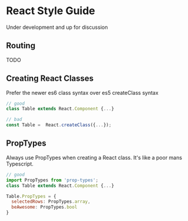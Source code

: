 # React Style Guide

Under development and up for discussion

## Routing

TODO

## Creating React Classes

Prefer the newer es6 class syntax over es5 createClass syntax

```js
// good
class Table extends React.Component {...}

// bad
const Table =  React.createClass({...});
```

## PropTypes

Always use PropTypes when creating a React class. It's like a poor mans Typescript.

```js
// good
import PropTypes from 'prop-types';
class Table extends React.Component {...}

Table.PropTypes = {
  selectedRows: PropTypes.array,
  beAwesome: PropTypes.bool
}
```
